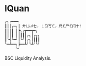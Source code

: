 # lQuan

```python
╭╮╭━━━╮
┃┃┃╭━╮┃ 廾ㄩ𝓝七⸝ ㇄ㄖ丂🝗⸝ 尺🝗尸🝗闩〸!
┃┃┃┃ ┃┣╮╭┳━━┳━╮
┃┃┃┃ ┃┃┃┃┃╭╮┃╭╮╮
┃╰┫╰━╯┃╰╯┃╭╮┃┃┃┃
╰━┻━━╮┣━━┻╯╰┻╯╰╯
     ╰╯
```

BSC Liquidity Analysis.

